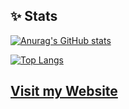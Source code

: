 ## ✨ Stats 
[![Anurag's GitHub stats](https://github-readme-stats.vercel.app/api?username=mcheungsen&count_private=true&show_icons=true&theme=onedark)](https://github.com/anuraghazra/github-readme-stats)

[![Top Langs](https://github-readme-stats.vercel.app/api/top-langs/?username=mcheungsen)](https://github.com/anuraghazra/github-readme-stats&layout=compact&theme=onedark)

## [Visit my Website](https://mcheungsen.github.io/)
